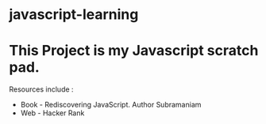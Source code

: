 # javascript-learning

# This Project is my Javascript scratch pad.
Resources include :
  * Book - Rediscovering JavaScript. Author Subramaniam
  * Web - Hacker Rank
